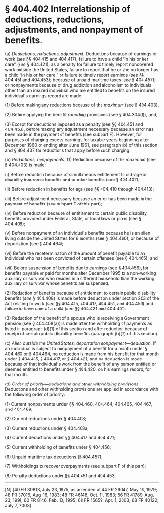# § 404.402   Interrelationship of deductions, reductions, adjustments, and nonpayment of benefits.

(a) *Deductions, reductions, adjustment.* Deductions because of earnings or work (*see* §§ 404.415 and 404.417); failure to have a child “in his or her care” (*see* § 404.421); as a penalty for failure to timely report noncovered work outside the United States, failure to report that he or she no longer has a child “in his or her care,” or failure to timely report earnings (*see* §§ 404.451 and 404.453); because of unpaid maritime taxes (*see* § 404.457); or nonpayments because of drug addiction and alcoholism to individuals other than an insured individual who are entitled to benefits on the insured individual's earnings record are made: 


(1) Before making any reductions because of the *maximum* (see § 404.403),


(2) Before applying the benefit *rounding* provisions (see § 404.304(f)), and,


(3) Except for deductions imposed as a penalty (see §§ 404.451 and 404.453), before making any adjustment necessary because an error has been made in the payment of benefits (see subpart F). However, for purposes of charging excess earnings for taxable years beginning after December 1960 or ending after June 1961, see paragraph (b) of this section and § 404.437 for reductions that apply before such charging.


(b) *Reductions, nonpayments.* (1) Reduction because of the *maximum* (see § 404.403) is made:


(i) Before reduction because of simultaneous entitlement to old-age or disability insurance benefits and to other benefits (see § 404.407);


(ii) Before reduction in benefits for age (see §§ 404.410 through 404.413);


(iii) Before adjustment necessary because an error has been made in the payment of benefits (see subpart F of this part);


(iv) Before reduction because of entitlement to certain public disability benefits provided under Federal, State, or local laws or plans (see § 404.408);


(v) Before nonpayment of an individual's benefits because he is an alien living outside the United States for 6 months (see § 404.460), or because of deportation (see § 404.464);


(vi) Before the redetermination of the amount of benefit payable to an individual who has been convicted of certain offenses (see § 404.465); and


(vii) Before suspension of benefits due to earnings (see § 404.456), for benefits payable or paid for months after December 1995 to a non-working auxiliary or survivor who resides in a different household than the working auxiliary or survivor whose benefits are suspended. 


(2) Reduction of benefits because of entitlement to certain public disability benefits (*see* § 404.408) is made before deduction under section 203 of the Act relating to work (*see* §§ 404.415, 404.417, 404.451, and 404.453) and failure to have care of a child (*see* §§ 404.421 and 404.451).


(3) Reduction of the benefit of a spouse who is receiving a Government pension (see § 404.408(a)) is made after the withholding of payments as listed in paragraph (d)(1) of this section and after reduction because of receipt of certain public disability benefits (paragraph (b)(2) of this section).


(c) *Alien outside the United States; deportation nonpayment—deduction.* If an individual is subject to nonpayment of a benefit for a month under § 404.460 or § 404.464, no deduction is made from his benefit for that month under § 404.415, § 404.417, or § 404.421, and no deduction is made because of that individual's work from the benefit of any person entitled or deemed entitled to benefits under § 404.420, on his earnings record, for that month.


(d) *Order of priority—deductions and other withholding provisions.* Deductions and other withholding provisions are applied in accordance with the following order of priority:


(1) Current nonpayments under §§ 404.460, 404.464, 404.465, 404.467, and 404.469;


(2) Current reductions under § 404.408;


(3) Current reductions under § 404.408a;


(4) Current deductions under §§ 404.417 and 404.421;


(5) Current withholding of benefits under § 404.456;


(6) Unpaid maritime tax deductions (§ 404.457);


(7) Withholdings to recover overpayments (see subpart F of this part);


(8) Penalty deductions under §§ 404.451 and 404.453.



---

[N] [40 FR 30813, July 23, 1975, as amended at 44 FR 29047, May 18, 1979; 48 FR 37016, Aug. 16, 1983; 48 FR 46148, Oct. 11, 1983; 56 FR 41789, Aug. 23, 1991; 60 FR 8146, Feb. 10, 1995; 68 FR 15659, Apr. 1, 2003; 68 FR 40122, July 7, 2003]




